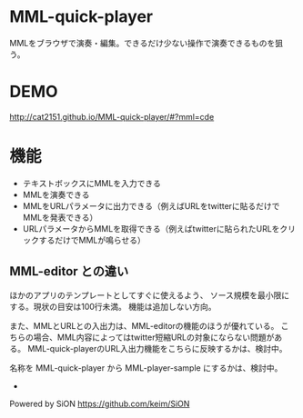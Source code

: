 # MML-quick-player
MMLをブラウザで演奏・編集。できるだけ少ない操作で演奏できるものを狙う。

# DEMO
http://cat2151.github.io/MML-quick-player/#?mml=cde

# 機能
* テキストボックスにMMLを入力できる
* MMLを演奏できる
* MMLをURLパラメータに出力できる（例えばURLをtwitterに貼るだけでMMLを発表できる）
* URLパラメータからMMLを取得できる（例えばtwitterに貼られたURLをクリックするだけでMMLが鳴らせる）

## MML-editor との違い
ほかのアプリのテンプレートとしてすぐに使えるよう、
ソース規模を最小限にする。現状の目安は100行未満。
機能は追加しない方向。

また、MMLとURLとの入出力は、MML-editorの機能のほうが優れている。
こちらの場合、MML内容によってはtwitter短縮URLの対象にならない問題がある。
MML-quick-playerのURL入出力機能をこちらに反映するかは、検討中。

名称を MML-quick-player から MML-player-sample にするかは、検討中。

-
Powered by SiON https://github.com/keim/SiON
